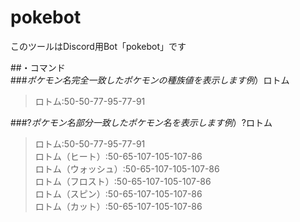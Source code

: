 # pokebot
このツールはDiscord用Bot「pokebot」です

##・コマンド  
###$ポケモン名  
完全一致したポケモンの種族値を表示します  
例）$ロトム  
>ロトム:50-50-77-95-77-91  


###$?ポケモン名  
部分一致したポケモン名を表示します  
例）$?ロトム  
>ロトム:50-50-77-95-77-91  
>ロトム（ヒート）:50-65-107-105-107-86  
>ロトム（ウォッシュ）:50-65-107-105-107-86  
>ロトム（フロスト）:50-65-107-105-107-86  
>ロトム（スピン）:50-65-107-105-107-86  
>ロトム（カット）:50-65-107-105-107-86  
